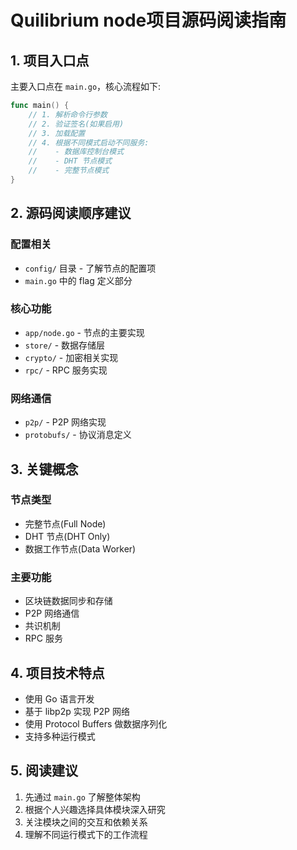 # Quilibrium node项目源码阅读指南

## 1. 项目入口点

主要入口点在 `main.go`，核心流程如下:

```go
func main() {
    // 1. 解析命令行参数
    // 2. 验证签名(如果启用)
    // 3. 加载配置
    // 4. 根据不同模式启动不同服务:
    //    - 数据库控制台模式
    //    - DHT 节点模式 
    //    - 完整节点模式
}
```

## 2. 源码阅读顺序建议

### 配置相关
- `config/` 目录 - 了解节点的配置项
- `main.go` 中的 flag 定义部分

### 核心功能
- `app/node.go` - 节点的主要实现
- `store/` - 数据存储层
- `crypto/` - 加密相关实现
- `rpc/` - RPC 服务实现

### 网络通信
- `p2p/` - P2P 网络实现
- `protobufs/` - 协议消息定义

## 3. 关键概念

### 节点类型
- 完整节点(Full Node)
- DHT 节点(DHT Only)
- 数据工作节点(Data Worker)

### 主要功能
- 区块链数据同步和存储
- P2P 网络通信
- 共识机制
- RPC 服务

## 4. 项目技术特点

- 使用 Go 语言开发
- 基于 libp2p 实现 P2P 网络
- 使用 Protocol Buffers 做数据序列化
- 支持多种运行模式

## 5. 阅读建议

1. 先通过 `main.go` 了解整体架构
2. 根据个人兴趣选择具体模块深入研究
3. 关注模块之间的交互和依赖关系
4. 理解不同运行模式下的工作流程
